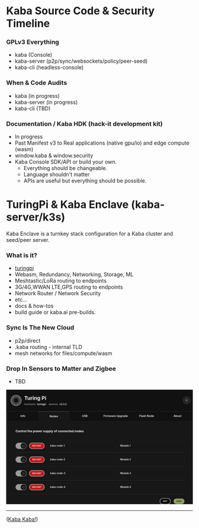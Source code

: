 # Kaba Source Code & Security Timeline

### GPLv3 Everything

- kaba (Console)
- kaba-server (p2p/sync/websockets/policy/peer-seed)
- kaba-cli (headless-console)

### When & Code Audits

- kaba (in progress)
- kaba-server (in progress)
- kaba-cli (TBD)

### Documentation / Kaba HDK (hack-it development kit)

- In progress
- Past Manifest v3 to Real applications (native gpu/io) and edge compute (wasm)
- window.kaba & window.security
- Kaba Console SDK/API or build your own.
  * Everything should be changeable.
  * Language shouldn't matter
  * APIs are useful but everything should be possible.

# TuringPi & Kaba Enclave (kaba-server/k3s)

Kaba Enclave is a turnkey stack configuration for a Kaba cluster and seed/peer server.

### What is it?

- [turingpi](https://turingpi.com/)
- Webasm, Redundancy, Networking, Storage, ML
- Meshtastic/LoRa routing to endpoints
- 3G/4G,WWAN LTE,GPS routing to endpoints
- Network Router / Network Security
- etc...
- docs & how-tos
- build guide or kaba.ai pre-builds.
  
### Sync Is The New Cloud

- p2p/direct
- .kaba routing - internal TLD
- mesh networks for files/compute/wasm

 ### Drop In Sensors to Matter and Zigbee

 - TBD

![kaba-server-turing-pi](https://github.com/kaba-labs/.github/blob/main/profile/images/kaba-server-turing-pi.png?raw=true)


---

([Kaba Kaba!](https://kaba.ai))
